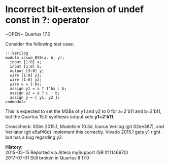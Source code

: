 
Incorrect bit-extension of undef const in ?: operator
=====================================================

~OPEN~ Quartus 17.0

Consider the following test case:

    :::Verilog
    module issue_026(a, b, y);
      input [1:0] a;
      input [1:0] b;
      output [3:0] y;
      wire [1:0] y1;
      wire [1:0] y2;
      wire u = 1'bx;
      assign y1 = a ? 1'bx : b;
      assign y2 = a ? u : b;
      assign y = { y1, y2 };
    endmodule

This is expected to set the MSBs of y1 and y2 to 0 for a=2'b11 and
b=2'b11, but the Quartus 15.0 synthesis output sets **y1=2'b11**.

Crosscheck: XSim 2015.1, Modelsim 10.3d, Icarus Verilog (git 02ee387), and
Verilator (git e5af46d) implement this correctly. Vivado 2015.1 gets y1
right but has a bug regarding y2.

**History:**  
2015-05-15 Reported via Altera mySupport (SR #11146970)  
2017-07-01 Still broken in Quartus II 17.0  
